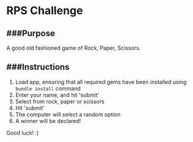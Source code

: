 # RPS Challenge

###Purpose
------------
A good old fashioned game of Rock, Paper, Scissors.


###Instructions
------------
1. Load app, ensuring that all required gems have been installed using `bundle install` command
2. Enter your name, and hit 'submit'
3.  Select from rock, paper or scissors
4. Hit 'submit'
5. The computer will select a random option
6. A winner will be declared!

Good luck! :)
